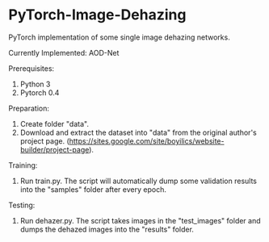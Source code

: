 # PyTorch-Image-Dehazing
PyTorch implementation of some single image dehazing networks. 

Currently Implemented:
AOD-Net

Prerequisites:
1. Python 3 
2. Pytorch 0.4

Preparation:
1. Create folder "data".
2. Download and extract the dataset into "data" from the original author's project page. (https://sites.google.com/site/boyilics/website-builder/project-page). 

Training:
1. Run train.py. The script will automatically dump some validation results into the "samples" folder after every epoch.

Testing:
1. Run dehazer.py. The script takes images in the "test_images" folder and dumps the dehazed images into the "results" folder.



